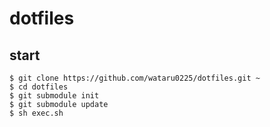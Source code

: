# dotfiles

## start

```
$ git clone https://github.com/wataru0225/dotfiles.git ~
$ cd dotfiles
$ git submodule init
$ git submodule update
$ sh exec.sh
```
